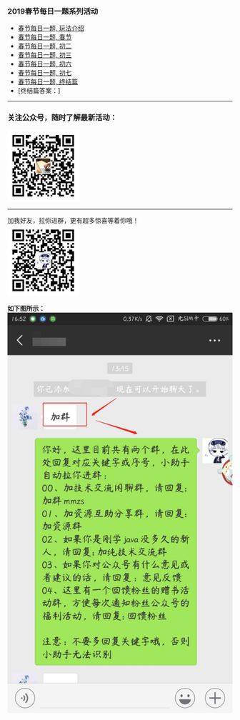 ### 2019春节每日一题系列活动

- [春节每日一题, 玩法介绍](https://mp.weixin.qq.com/s?__biz=MzU4NzYwNDAwMg==&mid=2247484811&idx=2&sn=d3b2af4bdcb68ccd4d929fb8b583cf35&chksm=fde8ccc6ca9f45d0f2ac5f2c1f51ec3aacd83520f9776a02bc34145a9bb6fbe96ec9932ca513&scene=0#rd)
- [春节每日一题, 春节](https://mp.weixin.qq.com/s?__biz=MzU4NzYwNDAwMg==&mid=2247484812&idx=1&sn=080ea8db5ab5ca170332b87570045ae5&chksm=fde8ccc1ca9f45d757af1d2ab298c5651a5b2d8ea5f8861b0a1cdcdd2f347bfbfe1d53347de3&scene=0#rd)
- [春节每日一题, 初二](https://mp.weixin.qq.com/s?__biz=MzU4NzYwNDAwMg==&mid=2247484813&idx=1&sn=9a61e1cc2b6406d832464b2b590608f4&chksm=fde8ccc0ca9f45d6c4af66c7d1d2f43f88523d8510b3b468a7b1f93393b6a68c27a1f721cea0&scene=0#rd)
- [春节每日一题, 初三](https://mp.weixin.qq.com/s?__biz=MzU4NzYwNDAwMg==&mid=2247484814&idx=1&sn=823d006eb06aacdcabe84839404b8cf6&chksm=fde8ccc3ca9f45d535bb0bd2fa52f4ae200ecb5299e408a1f10418aef6da3f00fe58ba85ca21&scene=0#rd)
- [春节每日一题, 初六](https://mp.weixin.qq.com/s?__biz=MzU4NzYwNDAwMg==&mid=2247484820&idx=1&sn=d94c1daa23c49954dd253e681eeb99fa&chksm=fde8ccd9ca9f45cfd21dbce0316ceb0f223a963a901214c4927535b17612e901b5f2abdaa4e7&scene=0#rd)
- [春节每日一题, 初七](https://mp.weixin.qq.com/s?__biz=MzU4NzYwNDAwMg==&mid=2247484821&idx=1&sn=125544c66a3f075f0fc366c5ebe1c248&chksm=fde8ccd8ca9f45ce71f3a47d8ffc1896ebac94ab6672e3d3db6946025ab1c2a2fa6460b6c451&scene=0#rd)
- [春节每日一题, 终结篇](https://mp.weixin.qq.com/s?__biz=MzU4NzYwNDAwMg==&mid=2247484822&idx=1&sn=9728497b2f0bbc4abdb8e515ea133341&chksm=fde8ccdbca9f45cd43b04c57ec142247ff89ca34aa8438899dab2f05e168f1f34b5b71f068c5&scene=0#rd)
- [终结篇答案：]

<hr>

### 关注公众号，随时了解最新活动：
![image](https://github.com/mmzsblog/blog-mmzsit/blob/master/src/image/gzh.png)
<hr>

加我好友，拉你进群，更有超多惊喜等着你哦！<br>
![image](https://github.com/mmzsblog/blog-mmzsit/blob/master/src/image/mmzsblog.png)

**如下图所示：**<br>
![image](https://github.com/mmzsblog/blog-mmzsit/blob/master/src/image/example.png)